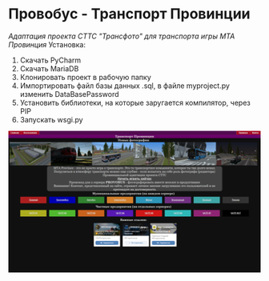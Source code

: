# Провобус - Транспорт Провинции
*Адаптация проекта СТТС "Трансфото" для транспорта игры МТА Провинция*
Установка:
1. Скачать PyCharm
2. Скачать MariaDB
3. Клонировать проект в рабочую папку
4. Импортировать файл базы данных .sql, в файле myproject.py изменить DataBasePassword
5. Установить библиотеки, на которые заругается компилятор, через PIP
6. Запускать wsgi.py

![Главная старница](screen1.png)
